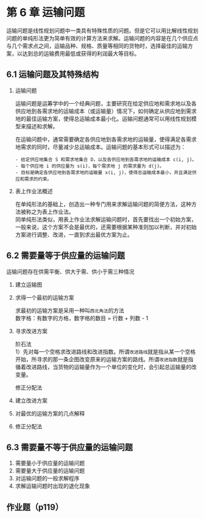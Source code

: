# 第 6 章 运输问题

运输问题是线性规划问题中一类具有特殊性质的问题。但是它可以用比解线性规划问题的单纯形法更为简单有效的计算方法来求解。运输问题的内容是在几个供应点与几个需求点之间，运输品种、规格、质量等相同的货物时，选择最佳的运输方案，以达到总的运输费用最低或获得的利润最大等目标。

## 6.1 运输问题及其特殊结构

1.  运输问题

    运输问题是运筹学中的一个经典问题，主要研究在给定供应地和需求地以及各供应地到各需求地的运输成本（或运输量）情况下，如何确定从供应地到需求地的最佳运输方案，使得总运输成本最小化。运输问题通常可以用线性规划模型来描述和求解。

    在运输问题中，通常需要确定各供应地到各需求地的运输量，使得满足各需求地需求的同时，尽量减少总运输成本。运输问题的基本形式可以描述为：

        - 给定供应地集合 S 和需求地集合 D，以及各供应地到各需求地的运输成本 c(i, j)。
        - 每个供应地 i 的供应量为 s(i)，每个需求地 j 的需求量为 d(j)。
        - 目标是确定各供应地到各需求地的运输量 x(i, j)，使得总运输成本最小，并且满足供应和需求的约束。

2.  表上作业法概述

    在单纯形法的基础上，创造出一种专门用来求解运输问题的简便方法，这种方法被称之为表上作业法。  
    同单纯形法类似，用表上作业法求解运输问题时，首先要找出一个初始方案，一般来说，这个方案不会是最优的，还需要根据某种准则加以判断，并对初始方案进行调整、改进，一直到求出最优方案为止。

## 6.2 需要量等于供应量的运输问题

运输问题存在供需平衡、供大于需、供小于需三种情况

1. 建立运输图
2. 求得一个最初的运输方案

   求最初的运输方案是采用一种叫`西北角法`的方法  
    数字格：有数字的方格，数字格的数目 = 行数 + 列数 - 1

3. 寻求改进方案

   阶石法  
    1）先对每一个空格求改进路线和改进指数。所谓`改进路线`就是指从某一个空格开始，所寻求的那一条企图改变原来的运输方案的路线。所谓`改进指数`就是指循着改进路线，当货物的运输量作为一个单位的变化时，会引起总运输量的改变量。

   修正分配法

4. 建立改进方案
5. 对最优的运输方案的几点解释
6. 修正分配法

## 6.3 需要量不等于供应量的运输问题

1. 需要量小于供应量的运输问题
2. 需要量大于供应量的运输问题
3. 对运输问题的一般求解程序
4. 求解运输问题时出现的退化现象

## 作业题（p119）
